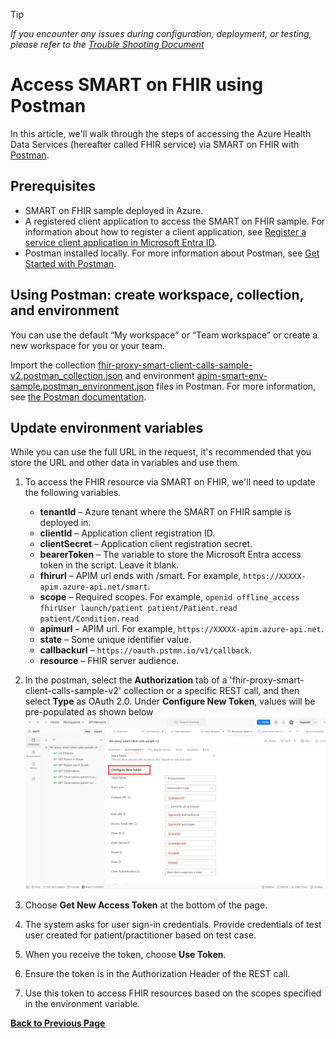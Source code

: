 > [!TIP]
> *If you encounter any issues during configuration, deployment, or testing, please refer to the [Trouble Shooting Document](../troubleshooting.md)*

# Access SMART on FHIR using Postman

In this article, we'll walk through the steps of accessing the Azure Health Data Services (hereafter called FHIR service) via SMART on FHIR with [Postman](https://www.getpostman.com/).

## Prerequisites

* SMART on FHIR sample deployed in Azure.
* A registered client application to access the SMART on FHIR sample. For information about how to register a client application, see [Register a service client application in Microsoft Entra ID](./register-application.md). 
* Postman installed locally. For more information about Postman, see [Get Started with Postman](https://www.getpostman.com/).

## Using Postman: create workspace, collection, and environment

You can use the default “My workspace” or “Team workspace” or create a new workspace for you or your team.

Import the collection [fhir-proxy-smart-client-calls-sample-v2.postman_collection.json](./postman-collection/fhir-proxy-smart-client-calls-sample-v2.postman_collection.json) and environment [apim-smart-env-sample.postman_environment.json](./postman-collection/apim-smart-env-sample.postman_environment.json) files in Postman. For more information, see [the Postman documentation](https://learning.postman.com/docs/getting-started/importing-and-exporting-data/).

## Update environment variables

While you can use the full URL in the request, it's recommended that you store the URL and other data in variables and use them.

1. To access the FHIR resource via SMART on FHIR, we'll need to update the following variables.

    * **tenantId** – Azure tenant where the SMART on FHIR sample is deployed in. 
    * **clientId** – Application client registration ID.
    * **clientSecret** – Application client registration secret.
    * **bearerToken** – The variable to store the Microsoft Entra access token in the script. Leave it blank.
    * **fhirurl** – APIM url ends with /smart. For example, `https://XXXXX-apim.azure-api.net/smart`.
    * **scope** – Required scopes. For example, `openid offline_access fhirUser launch/patient patient/Patient.read patient/Condition.read` 
    * **apimurl** – APIM url. For example, `https://XXXXX-apim.azure-api.net`.
    * **state** – Some unique identifier value.
    * **callbackurl** – `https://oauth.pstmn.io/v1/callback`.
    * **resource** – FHIR server audience.

1. In the postman, select the **Authorization** tab of a 'fhir-proxy-smart-client-calls-sample-v2' collection or a specific REST call, and then select **Type** as OAuth 2.0. Under **Configure New Token**, values will be pre-populated as shown below
![A screenshot that shows postman configurations](../images/postman/Postman-Authorization-Tab.png)

1. Choose **Get New Access Token** at the bottom of the page.
1. The system asks for user sign-in credentials. Provide credentials of test user created for patient/practitioner based on test case. 
1. When you receive the token, choose **Use Token**.
1. Ensure the token is in the Authorization Header of the REST call.
1. Use this token to access FHIR resources based on the scopes specified in the environment variable.

**[Back to Previous Page](../deployment.md#6-use-postman-to-access-fhir-resource-via-smart-on-fhir-sample)**